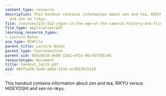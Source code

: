 ```yaml
---
content_type: resource
description: This handout contains information about zen and tea, RIKYU versus HIDEYOSHI
  and sen no rikyu.
file: /courses/21h-522-japan-in-the-age-of-the-samurai-history-and-film-fall-2006/e85fca292ad6ab6b151bac3822b15129_handout_lec15.pdf
file_type: application/pdf
learning_resource_types:
- Lecture Notes
ocw_type: OCWFile
parent_title: Lecture Notes
parent_type: CourseSection
parent_uid: 956c0b50-de80-15b2-ef2a-96cfdf39519b
resourcetype: Document
title: handout_lec15.pdf
uid: e85fca29-2ad6-ab6b-151b-ac3822b15129
---
```

This handout contains information about zen and tea, RIKYU versus HIDEYOSHI and sen no rikyu.